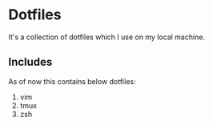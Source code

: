 # Dotfiles
It's a collection of dotfiles which I use on my local machine. 

## Includes
As of now this contains below dotfiles:

1. vim
2. tmux
3. zsh
